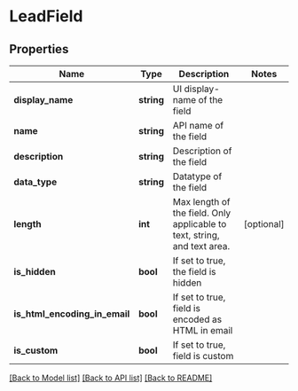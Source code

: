# LeadField

## Properties

Name | Type | Description | Notes
------------ | ------------- | ------------- | -------------
**display_name** | **string** | UI display-name of the field | 
**name** | **string** | API name of the field | 
**description** | **string** | Description of the field | 
**data_type** | **string** | Datatype of the field | 
**length** | **int** | Max length of the field.  Only applicable to text, string, and text area. | [optional] 
**is_hidden** | **bool** | If set to true, the field is hidden | 
**is_html_encoding_in_email** | **bool** | If set to true, field is encoded as HTML in email | 
**is_custom** | **bool** | If set to true, field is custom | 

[[Back to Model list]](../README.md#documentation-for-models) [[Back to API list]](../README.md#documentation-for-api-endpoints) [[Back to README]](../README.md)
